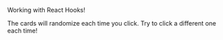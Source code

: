 Working with React Hooks!

The cards will randomize each time you click. Try to click a different one each time!
